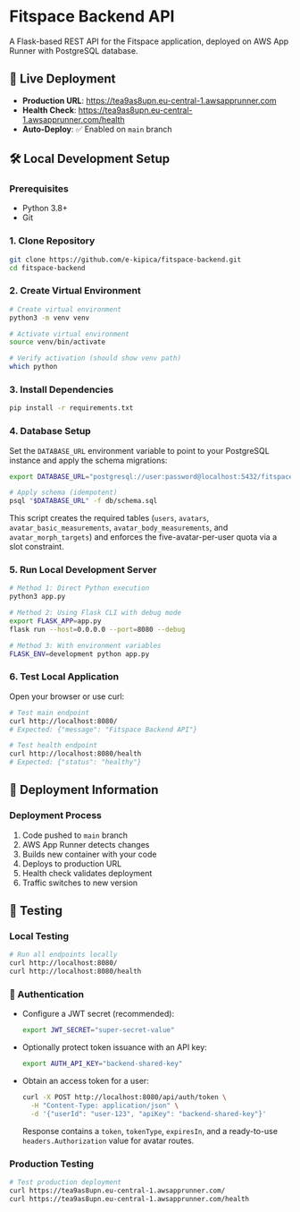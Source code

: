 # Fitspace Backend API

A Flask-based REST API for the Fitspace application, deployed on AWS App Runner with PostgreSQL database.

## 🚀 Live Deployment

- **Production URL**: https://tea9as8upn.eu-central-1.awsapprunner.com
- **Health Check**: https://tea9as8upn.eu-central-1.awsapprunner.com/health
- **Auto-Deploy**: ✅ Enabled on `main` branch

## 🛠️ Local Development Setup

### Prerequisites
- Python 3.8+
- Git

### 1. Clone Repository
```bash
git clone https://github.com/e-kipica/fitspace-backend.git
cd fitspace-backend
```

### 2. Create Virtual Environment
```bash
# Create virtual environment
python3 -m venv venv

# Activate virtual environment
source venv/bin/activate

# Verify activation (should show venv path)
which python
```

### 3. Install Dependencies
```bash
pip install -r requirements.txt
```

### 4. Database Setup

Set the `DATABASE_URL` environment variable to point to your PostgreSQL instance and apply the schema migrations:

```bash
export DATABASE_URL="postgresql://user:password@localhost:5432/fitspace"

# Apply schema (idempotent)
psql "$DATABASE_URL" -f db/schema.sql
```

This script creates the required tables (`users`, `avatars`, `avatar_basic_measurements`, `avatar_body_measurements`, and `avatar_morph_targets`) and enforces the five-avatar-per-user quota via a slot constraint.

### 5. Run Local Development Server
```bash
# Method 1: Direct Python execution
python3 app.py

# Method 2: Using Flask CLI with debug mode
export FLASK_APP=app.py
flask run --host=0.0.0.0 --port=8080 --debug

# Method 3: With environment variables
FLASK_ENV=development python app.py
```

### 6. Test Local Application
Open your browser or use curl:
```bash
# Test main endpoint
curl http://localhost:8080/
# Expected: {"message": "Fitspace Backend API"}

# Test health endpoint
curl http://localhost:8080/health
# Expected: {"status": "healthy"}
```

## 🚀 Deployment Information

### Deployment Process
1. Code pushed to `main` branch
2. AWS App Runner detects changes
3. Builds new container with your code
4. Deploys to production URL
5. Health check validates deployment
6. Traffic switches to new version

## 🧪 Testing

### Local Testing
```bash
# Run all endpoints locally
curl http://localhost:8080/
curl http://localhost:8080/health
```

### 🔐 Authentication

- Configure a JWT secret (recommended):
  ```bash
  export JWT_SECRET="super-secret-value"
  ```
- Optionally protect token issuance with an API key:
  ```bash
  export AUTH_API_KEY="backend-shared-key"
  ```
- Obtain an access token for a user:
  ```bash
  curl -X POST http://localhost:8080/api/auth/token \
    -H "Content-Type: application/json" \
    -d '{"userId": "user-123", "apiKey": "backend-shared-key"}'
  ```
  Response contains a `token`, `tokenType`, `expiresIn`, and a ready-to-use `headers.Authorization` value for avatar routes.

### Production Testing
```bash
# Test production deployment
curl https://tea9as8upn.eu-central-1.awsapprunner.com/
curl https://tea9as8upn.eu-central-1.awsapprunner.com/health
```
